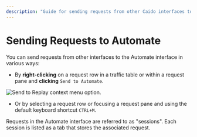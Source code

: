 ```yaml
---
description: "Guide for sending requests from other Caido interfaces to the Automate interface for automated testing and fuzzing campaigns."
---
```


# Sending Requests to Automate

You can send requests from other interfaces to the Automate interface in various ways:

- By **right-clicking** on a request row in a traffic table or within a request pane and **clicking** `Send to Automate`.

<img alt="Send to Replay context menu option." src="/_images/send_to_automate.png" center>

- Or by selecting a request row or focusing a request pane and using the default keyboard shortcut `CTRL+M`.

Requests in the Automate interface are referred to as "sessions". Each session is listed as a tab that stores the associated request.
